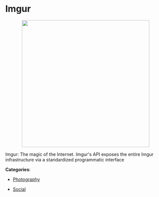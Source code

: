 # Imgur
<p align="center">
    <img width="400" src="https://raw.githubusercontent.com/apis-list/apis-list/apis/imgur/logo_256x256.png" />
</p>

Imgur: The magic of the Internet. Imgur's API exposes the entire Imgur infrastructure via a standardized programmatic interface



**Categories**:

- [Photography](https://github.com/apis-list/apis-list#photography)

- [Social](https://github.com/apis-list/apis-list#social)



